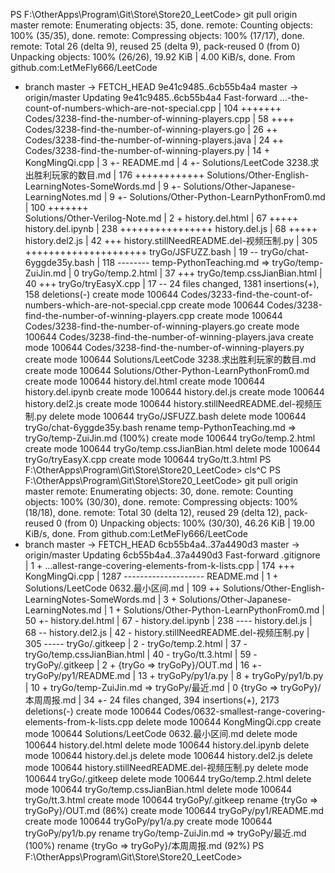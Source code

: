 PS F:\OtherApps\Program\Git\Store\Store20_LeetCode> git pull origin master
remote: Enumerating objects: 35, done.
remote: Counting objects: 100% (35/35), done.
remote: Compressing objects: 100% (17/17), done.
remote: Total 26 (delta 9), reused 25 (delta 9), pack-reused 0 (from 0)
Unpacking objects: 100% (26/26), 19.92 KiB | 4.00 KiB/s, done.
From github.com:LetMeFly666/LeetCode
 * branch                master     -> FETCH_HEAD
   9e41c9485..6cb55b4a4  master     -> origin/master
Updating 9e41c9485..6cb55b4a4
Fast-forward
 ...-the-count-of-numbers-which-are-not-special.cpp | 104 +++++++     
 Codes/3238-find-the-number-of-winning-players.cpp  |  58 ++++        
 Codes/3238-find-the-number-of-winning-players.go   |  26 ++
 Codes/3238-find-the-number-of-winning-players.java |  24 ++
 Codes/3238-find-the-number-of-winning-players.py   |  14 +
 KongMingQi.cpp                                     |   3 +-
 README.md                                          |   4 +-
 Solutions/LeetCode 3238.求出胜利玩家的数目.md      | 176 ++++++++++++
 Solutions/Other-English-LearningNotes-SomeWords.md |   9 +-
 Solutions/Other-Japanese-LearningNotes.md          |   9 +-
 Solutions/Other-Python-LearnPythonFrom0.md         | 100 +++++++     
 Solutions/Other-Verilog-Note.md                    |   2 +
 history.del.html                                   |  67 +++++
 history.del.ipynb                                  | 238 ++++++++++++++++
 history.del.js                                     |  68 +++++
 history.del2.js                                    |  42 +++
 history.stillNeedREADME.del-视频压制.py            | 305 +++++++++++++++++++++
 tryGo/JSFUZZ.bash                                  |  19 --
 tryGo/chat-6yggde35y.bash                          | 118 --------
 temp-PythonTeaching.md => tryGo/temp-ZuiJin.md     |   0
 tryGo/temp.2.html                                  |  37 +++
 tryGo/temp.cssJianBian.html                        |  40 +++
 tryGo/tryEasyX.cpp                                 |  17 --
 24 files changed, 1381 insertions(+), 158 deletions(-)
 create mode 100644 Codes/3233-find-the-count-of-numbers-which-are-not-special.cpp
 create mode 100644 Codes/3238-find-the-number-of-winning-players.cpp
 create mode 100644 Codes/3238-find-the-number-of-winning-players.go
 create mode 100644 Codes/3238-find-the-number-of-winning-players.java
 create mode 100644 Codes/3238-find-the-number-of-winning-players.py
 create mode 100644 Solutions/LeetCode 3238.求出胜利玩家的数目.md
 create mode 100644 Solutions/Other-Python-LearnPythonFrom0.md
 create mode 100644 history.del.html
 create mode 100644 history.del.ipynb
 create mode 100644 history.del.js
 create mode 100644 history.del2.js
 create mode 100644 history.stillNeedREADME.del-视频压制.py
 delete mode 100644 tryGo/JSFUZZ.bash
 delete mode 100644 tryGo/chat-6yggde35y.bash
 rename temp-PythonTeaching.md => tryGo/temp-ZuiJin.md (100%)
 create mode 100644 tryGo/temp.2.html
 create mode 100644 tryGo/temp.cssJianBian.html
 delete mode 100644 tryGo/tryEasyX.cpp
 create mode 100644 tryGo/tt.3.html
PS F:\OtherApps\Program\Git\Store\Store20_LeetCode> cls^C
PS F:\OtherApps\Program\Git\Store\Store20_LeetCode> git pull origin master
remote: Enumerating objects: 30, done.
remote: Counting objects: 100% (30/30), done.
remote: Compressing objects: 100% (18/18), done.
remote: Total 30 (delta 12), reused 29 (delta 12), pack-reused 0 (from 0)
Unpacking objects: 100% (30/30), 46.26 KiB | 19.00 KiB/s, done.
From github.com:LetMeFly666/LeetCode
 * branch                master     -> FETCH_HEAD
   6cb55b4a4..37a4490d3  master     -> origin/master
Updating 6cb55b4a4..37a4490d3
Fast-forward
 .gitignore                                         |    1 +
 ...allest-range-covering-elements-from-k-lists.cpp |  174 +++
 KongMingQi.cpp                                     | 1287 --------------------
 README.md                                          |    1 +
 Solutions/LeetCode 0632.最小区间.md                |  109 ++
 Solutions/Other-English-LearningNotes-SomeWords.md |    3 +
 Solutions/Other-Japanese-LearningNotes.md          |    1 +
 Solutions/Other-Python-LearnPythonFrom0.md         |   50 +-
 history.del.html                                   |   67 -
 history.del.ipynb                                  |  238 ----
 history.del.js                                     |   68 --
 history.del2.js                                    |   42 -
 history.stillNeedREADME.del-视频压制.py            |  305 -----
 tryGo/.gitkeep                                     |    2 -
 tryGo/temp.2.html                                  |   37 -
 tryGo/temp.cssJianBian.html                        |   40 -
 tryGo/tt.3.html                                    |   59 -
 tryGoPy/.gitkeep                                   |    2 +
 {tryGo => tryGoPy}/OUT.md                          |   16 +-
 tryGoPy/py1/README.md                              |   13 +
 tryGoPy/py1/a.py                                   |    8 +
 tryGoPy/py1/b.py                                   |   10 +
 tryGo/temp-ZuiJin.md => tryGoPy/最近.md            |    0
 {tryGo => tryGoPy}/本周周报.md                     |   34 +-
 24 files changed, 394 insertions(+), 2173 deletions(-)
 create mode 100644 Codes/0632-smallest-range-covering-elements-from-k-lists.cpp
 delete mode 100644 KongMingQi.cpp
 create mode 100644 Solutions/LeetCode 0632.最小区间.md
 delete mode 100644 history.del.html
 delete mode 100644 history.del.ipynb
 delete mode 100644 history.del.js
 delete mode 100644 history.del2.js
 delete mode 100644 history.stillNeedREADME.del-视频压制.py
 delete mode 100644 tryGo/.gitkeep
 delete mode 100644 tryGo/temp.2.html
 delete mode 100644 tryGo/temp.cssJianBian.html
 delete mode 100644 tryGo/tt.3.html
 create mode 100644 tryGoPy/.gitkeep
 rename {tryGo => tryGoPy}/OUT.md (86%)
 create mode 100644 tryGoPy/py1/README.md
 create mode 100644 tryGoPy/py1/a.py
 create mode 100644 tryGoPy/py1/b.py
 rename tryGo/temp-ZuiJin.md => tryGoPy/最近.md (100%)
 rename {tryGo => tryGoPy}/本周周报.md (92%)
PS F:\OtherApps\Program\Git\Store\Store20_LeetCode> 